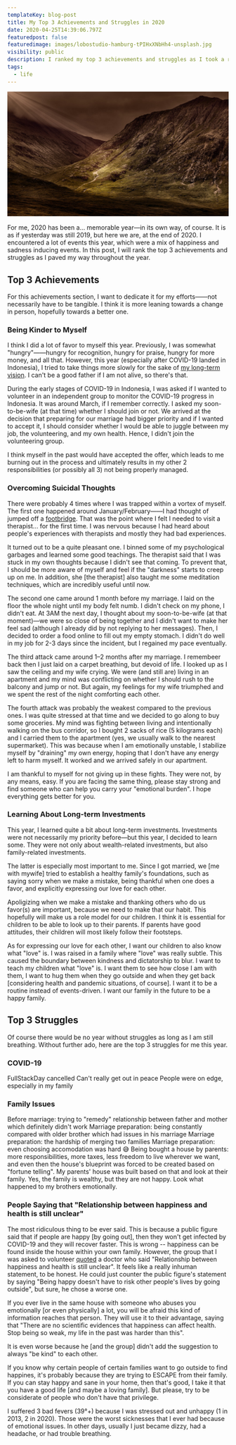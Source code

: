 ```yaml
---
templateKey: blog-post
title: My Top 3 Achievements and Struggles in 2020
date: 2020-04-25T14:39:06.797Z
featuredpost: false
featuredimage: images/lobostudio-hamburg-tPIHxXNbHh4-unsplash.jpg
visibility: public
description: I ranked my top 3 achievements and struggles as I took a reflection of this rollercoaster year.
tags:
  - life
---
```


![<span>Glencoe, United Kingdom. Photo by <a href="https://unsplash.com/@lobostudiohamburg?utm_source=unsplash&utm_medium=referral&utm_content=creditCopyText">LoboStudio Hamburg</a> on <a href="https://unsplash.com/s/photos/light-dark?utm_source=unsplash&utm_medium=referral&utm_content=creditCopyText">Unsplash</a>.</span>](images/lobostudio-hamburg-tPIHxXNbHh4-unsplash.jpg)

For me, 2020 has been a... memorable year—in its own way, of course. It is as if yesterday was still 2019, but here we are, at the end of 2020. I encountered a lot of events this year, which were a mix of happiness and sadness inducing events. In this post, I will rank the top 3 achievements and struggles as I paved my way throughout the year.

## Top 3 Achievements

For this achievements section, I want to dedicate it for my efforts——not necessarily have to be tangible. I think it is more leaning towards a change in person, hopefully towards a better one.

### Being Kinder to Myself

I think I did a lot of favor to myself this year. Previously, I was somewhat "hungry"——hungry for recognition, hungry for praise, hungry for more money, and all that. However, this year (especially after COVID-19 landed in Indonesia), I tried to take things more slowly for the sake of [my long-term vision](https://peepohappy.id/blog/marriage-and-emotional-affection). I can't be a good father if I am not alive, so there's that.

During the early stages of COVID-19 in Indonesia, I was asked if I wanted to volunteer in an independent group to monitor the COVID-19 progress in Indonesia. It was around March, if I remember correctly. I asked my soon-to-be-wife (at that time) whether I should join or not. We arrived at the decision that preparing for our marriage had bigger priority and if I wanted to accept it, I should consider whether I would be able to juggle between my job, the volunteering, and my own health. Hence, I didn't join the volunteering group.

I think myself in the past would have accepted the offer, which leads to me burning out in the process and ultimately results in my other 2 responsibilities (or possibly all 3) not being properly managed.

### Overcoming Suicidal Thoughts

There were probably 4 times where I was trapped within a vortex of myself. The first one happened around January/February——I had thought of jumped off a [footbridge](https://en.wikipedia.org/wiki/Footbridge). That was the point where I felt I needed to visit a therapist... for the first time. I was nervous because I had heard about people's experiences with therapists and mostly they had bad experiences.

It turned out to be a quite pleasant one. I binned some of my psychological garbages and learned some good teachings. The therapist said that I was stuck in my own thoughts because I didn't see that coming. To prevent that, I should be more aware of myself and feel if the "darkness" starts to creep up on me. In addition, she [the therapist] also taught me some meditation techniques, which are incredibly useful until now.

The second one came around 1 month before my marriage. I laid on the floor the whole night until my body felt numb. I didn't check on my phone, I didn't eat. At 3AM the next day, I thought about my soon-to-be-wife (at that moment)—we were so close of being together and I didn't want to make her feel sad (although I already did by not replying to her messages). Then, I decided to order a food online to fill out my empty stomach. I didn't do well in my job for 2-3 days since the incident, but I regained my pace eventually.

The third attack came around 1–2 months after my marriage. I remembeer back then I just laid on a carpet breathing, but devoid of life. I looked up as I saw the ceiling and my wife crying. We were (and still are) living in an apartment and my mind was conflicting on whether I should rush to the balcony and jump or not. But again, my feelings for my wife triumphed and we spent the rest of the night comforting each other.

The fourth attack was probably the weakest compared to the previous ones. I was quite stressed at that time and we decided to go along to buy some groceries. My mind was fighting between living and intentionally walking on the bus corridor, so I bought 2 sacks of rice (5 kilograms each) and I carried them to the apartment (yes, we usually walk to the nearest supermarket). This was because when I am emotionally unstable, I stabilize myself by "draining" my own energy, hoping that I don't have any energy left to harm myself. It worked and we arrived safely in our apartment.

I am thankful to myself for not giving up in these fights. They were not, by any means, easy. If you are facing the same thing, please stay strong and find someone who can help you carry your "emotional burden". I hope everything gets better for you.

### Learning About Long-term Investments

This year, I learned quite a bit about long-term investments. Investments were not necessarily my priority before—but this year, I decided to learn some. They were not only about wealth-related investments, but also family-related investments.

The latter is especially most important to me. Since I got married, we [me with mywife] tried to establish a healthy family's foundations, such as saying sorry when we make a mistake, being thankful when one does a favor, and explicitly expressing our love for each other.

Apoligizing when we make a mistake and thanking others who do us favor(s) are important, because we need to make that our habit. This hopefully will make us a role model for our children. I think it is essential for children to be able to look up to their parents. If parents have good attitudes, their children will most likely follow their footsteps.

As for expressing our love for each other, I want our children to also know what "love" is. I was raised in a family where "love" was really subtle. This caused the boundary between kindness and dictatorship to blur. I want to teach my children what "love" is. I want them to see how close I am with them, I want to hug them when they go outside and when they get back [considering health and pandemic situations, of course]. I want it to be a routine instead of events-driven. I want our family in the future to be a happy family.

## Top 3 Struggles

Of course there would be no year without struggles as long as I am still breathing. Without further ado, here are the top 3 struggles for me this year.

### COVID-19

FullStackDay cancelled
Can't really get out in peace
People were on edge, especially in my family

### Family Issues

Before marriage: trying to "remedy" relationship between father and mother which definitely didn't work
Marriage preparation: being constantly compared with older brother which had issues in his marriage
Marriage preparation: the hardship of merging two families
Marriage preparation: even choosing accomodation was hard 😅
Being bought a house by parents: more responsibilities, more taxes, less freedom to live wherever we want, and even then the house's blueprint was forced to be created based on "fortune telling". My parents' house was built based on that and look at their family. Yes, the family is wealthy, but they are not happy. Look what happened to my brothers emotionally.

### People Saying that "Relationship between happiness and health is still unclear"

The most ridiculous thing to be ever said. This is because a public figure said that if people are happy [by going out], then they won't get infected by COVID-19 and they will recover faster. This is wrong -- happiness can be found inside the house within your own family. However, the group that I was asked to volunteer [quoted](https://www.instagram.com/p/CFEyUDcnstM/) a doctor who said "Relationship between happiness and health is still unclear". It feels like a really inhuman statement, to be honest. He could just counter the public figure's statement by saying "Being happy doesn't have to risk other people's lives by going outside", but sure, he chose a worse one.

If you ever live in the same house with someone who abuses you emotionally [or even physically] a lot, you will be afraid this kind of information reaches that person. They will use it to their advantage, saying that "There are no scientific evidences that happiness can affect health. Stop being so weak, my life in the past was harder than this".

It is even worse because he [and the group] didn't add the suggestion to always "be kind" to each other.

If you know why certain people of certain families want to go outside to find happines, it's probably because they are trying to ESCAPE from their family. If you can stay happy and sane in your home, then that's good, I take it that you have a good life [and maybe a loving family]. But please, try to be considerate of people who don't have that privilege.

I suffered 3 bad fevers (39°+) because I was stressed out and unhappy (1 in 2013, 2 in 2020). Those were the worst sicknesses that I ever had because of emotional issues. In other days, usually I just became dizzy, had a headache, or had trouble breathing.
